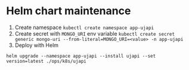 # Helm chart maintenance

1. Create namespace `kubectl create namespace app-ujapi`
2. Create secret with `MONGO_URI` env variable `kubectl create secret generic mongo-uri --from-literal=MONGO_URI=<value> -n app-ujapi` 
3. Deploy with Helm
```
helm upgrade --namespace app-ujapi --install ujapi --set version=latest ./ops/k8s/ujapi
```
